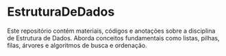 # EstruturaDeDados
Este repositório contém materiais, códigos e anotações sobre a disciplina de Estrutura de Dados. Aborda conceitos fundamentais como listas, pilhas, filas, árvores e algoritmos de busca e ordenação.
